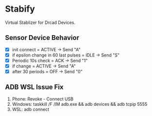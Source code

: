# Stabify

Virtual Stablizer for Drcad Devices.

## Sensor Device Behavior

- [x] init connect = ACTIVE -> Send "A"
- [x] if epsilon change in 60 last pulses = IDLE -> Send "S"
- [x] Periodic 10s check = ACK -> Send "1"
- [x] if change = ACTIVE -> Send "A"
- [x] after 30 periods = OFF -> Send "0"

## ADB WSL Issue Fix

1. Phone: Revoke - Connect USB
1. Windows: taskkill /F /IM adb.exe && adb devices && adb tcpip 5555
1. WSL: adb connect
